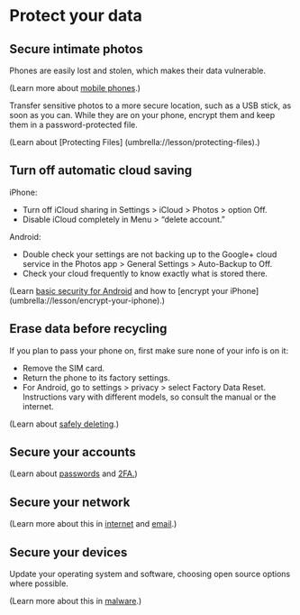 [Title]: # (Precautions)
[Order]: # (0)

# Protect your data

## Secure intimate photos 

Phones are easily lost and stolen, which makes their data vulnerable. 

(Learn more about [mobile phones](umbrella://lesson/mobile-phones/0).)

Transfer sensitive photos to a more secure location, such as a USB stick, as soon as you can. While they are on your phone, encrypt them and keep them in a password-protected file.

(Learn about [Protecting Files] (umbrella://lesson/protecting-files).)  

## Turn off automatic cloud saving  

iPhone: 
* Turn off iCloud sharing in Settings > iCloud > Photos > option Off. 
* Disable iCloud completely in Menu > “delete account.” 
    
Android: 
*	Double check your settings are not backing up to the Google+ cloud service in the Photos app > General Settings > Auto-Backup to Off. 
*	Check your cloud frequently to know exactly what is stored there.
    
(Learn [basic security for Android](umbrella://lesson/android) and how to [encrypt your iPhone] (umbrella://lesson/encrypt-your-iphone).)

## Erase data before recycling  

If you plan to pass your phone on, first make sure none of your info is on it: 

*	Remove the SIM card. 
*	Return the phone to its factory settings. 
*	For Android, go to settings > privacy > select Factory Data Reset. Instructions vary with different models, so consult the manual or the internet.

(Learn about [safely deleting](umbrella://lesson/safely-deleting).)

## Secure your accounts

(Learn about [passwords](umbrella://lesson/passwords/0) and [2FA.](umbrella://lesson/passwords/1))

## Secure your network

(Learn more about this in [internet](umbrella://lesson/the-internet/0) and [email](umbrella://lesson/email/0).) 

## Secure your devices

Update your operating system and software, choosing open source options where possible. 

(Learn more about this in [malware](umbrella://lesson/malware/0).)
